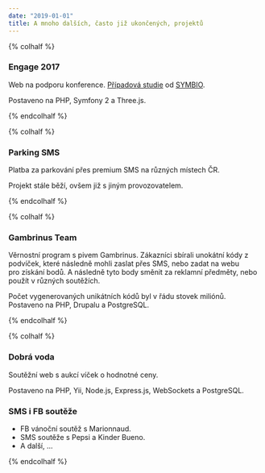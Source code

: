 ```yaml
---
date: "2019-01-01"
title: A mnoho dalších, často již ukončených, projektů
---
```


{% colhalf %}

### Engage 2017
Web na podporu konference. [Případová studie](https://symbio.agency/work/engage) od [SYMBIO](https://symbio.agency).

Postaveno na&nbsp;PHP, Symfony 2 a Three.js.

{% endcolhalf %}

{% colhalf %}

### Parking SMS
Platba za parkování přes premium SMS na&nbsp;různých místech ČR.

Projekt stále běží, ovšem již s&nbsp;jiným provozovatelem.

{% endcolhalf %}

{% colhalf %}

### Gambrinus Team
Věrnostní program s&nbsp;pivem Gambrinus. Zákazníci sbírali unokátní kódy z podvíček, které následně mohli zaslat 
přes&nbsp;SMS, nebo zadat na&nbsp;webu pro&nbsp;získání bodů. A následně tyto body směnit za&nbsp;reklamní předměty, 
nebo použít v&nbsp;různých soutěžích.

Počet vygenerovaných unikátních kódů byl v&nbsp;řádu stovek miliónů. Postaveno na&nbsp;PHP, Drupalu a PostgreSQL.

{% endcolhalf %}

{% colhalf %}

### Dobrá voda
Soutěžní web s&nbsp;aukcí víček o&nbsp;hodnotné ceny.

Postaveno na PHP, Yii, Node.js, Express.js, WebSockets a PostgreSQL.

### SMS i FB soutěže

* FB vánoční soutěž s&nbsp;Marionnaud.
* SMS soutěže s&nbsp;Pepsi a Kinder Bueno.
* A další, ...

{% endcolhalf %}
